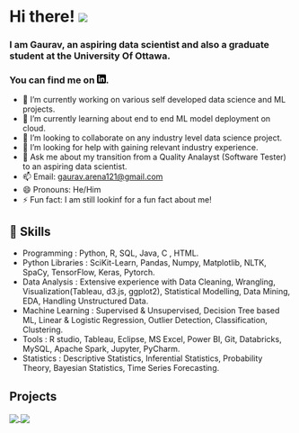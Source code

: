 # Hi there! <img src="https://raw.githubusercontent.com/MartinHeinz/MartinHeinz/master/wave.gif" width="30px"> 
### I am Gaurav, an aspiring data scientist and also a graduate student at the University Of Ottawa. 
### You can find me on  [![LinkedIn][3.2]][3].



- 🔭 I’m currently working on various self developed data science and ML projects.
- 🌱 I’m currently learning about end to end ML model deployment on cloud.
- 👯 I’m looking to collaborate on any industry level data science project.
- 🤔 I’m looking for help with gaining relevant industry experience.
- 💬 Ask me about my transition from a Quality Analayst (Software Tester) to an aspiring data scientist.
- 📫 Email: gaurav.arena121@gmail.com
- 😄 Pronouns: He/Him
- ⚡ Fun fact: I am still lookinf for a fun fact about me!

## 🔧 Skills

-	Programming : Python, R, SQL, Java, C , HTML.
-	Python Libraries : SciKit-Learn, Pandas, Numpy, Matplotlib, NLTK, SpaCy, TensorFlow, Keras, Pytorch.
-	Data Analysis : Extensive experience with Data Cleaning, Wrangling, Visualization(Tableau, d3.js, ggplot2), Statistical Modelling, Data Mining, EDA, Handling Unstructured Data.
-	Machine Learning : Supervised & Unsupervised, Decision Tree based ML, Linear & Logistic Regression, Outlier Detection, Classification, Clustering.
-	Tools : R studio, Tableau, Eclipse, MS Excel, Power BI, Git, Databricks, MySQL, Apache Spark, Jupyter, PyCharm.
-	Statistics : Descriptive Statistics, Inferential Statistics, Probability Theory, Bayesian Statistics, Time Series Forecasting.

<!-- icons without padding -->
[3.2]: https://github.com/gaurav-arena/gaurav-arena/blob/main/linkedin-3-16.png

<!-- links to your social media accounts -->
[3]: https://www.linkedin.com/in/gaurav-roy121/

## Projects
<a href="https://github.com/gaurav-arena/Covid-19-Impact-analysis-on-Canadian-Economy">
  <img align="center" src="https://github-readme-stats.vercel.app/api/pin/?username=gaurav-arena&repo=Covid-19-Impact-analysis-on-Canadian-Economy&title_color=ffffff&text_color=c9cacc&icon_color=2bbc8a&bg_color=1d1f21" />
</a>


<a href="https://github.com/gaurav-arena/Diabetes-Prediction--Heroku-Deployment">
  <img align="center" src="https://github-readme-stats.vercel.app/api/pin/?username=gaurav-arena&repo=Diabetes-Prediction--Heroku-Deployment&title_color=ffffff&text_color=c9cacc&icon_color=2bbc8a&bg_color=1d1f21" />
</a> 


